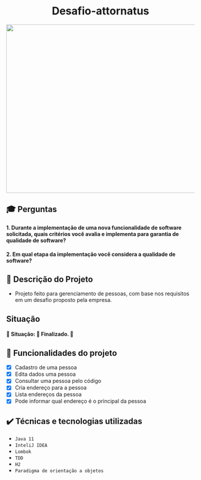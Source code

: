 
<h1 align="center">Desafio-attornatus</h1>

<p align="center">
  <img width="650" height="450" src="https://amureltec.com.br/wp-content/uploads/2022/06/logo-attornatus-1.png">
</p>

## 🎓 Perguntas

<h4> 1. Durante a implementação de uma nova funcionalidade de software solicitada, quais critérios você avalia e implementa para garantia de qualidade de software?</h4>
<h4> 2. Em qual etapa da implementação você considera a qualidade de software?</h4>

## 📁 Descrição do Projeto
- Projeto feito para gerenciamento de pessoas, com base nos requisitos em um desafio proposto pela empresa.

## Situação
<h4> 
	🚧  Situação: 🚀 Finalizado. 🚧
</h4>

## :hammer: Funcionalidades do projeto

- [x] Cadastro de uma pessoa
- [x] Edita dados uma pessoa
- [x] Consultar uma pessoa pelo código
- [x] Cria endereço para a pessoa
- [x] Lista endereços da pessoa
- [x] Pode informar qual endereço é o principal da pessoa

## ✔️ Técnicas e tecnologias utilizadas

- ``Java 11``
- ``InteliJ IDEA``
- ``Lombok``
- ``TDD``
- ``H2``
- ``Paradigma de orientação a objetos``
